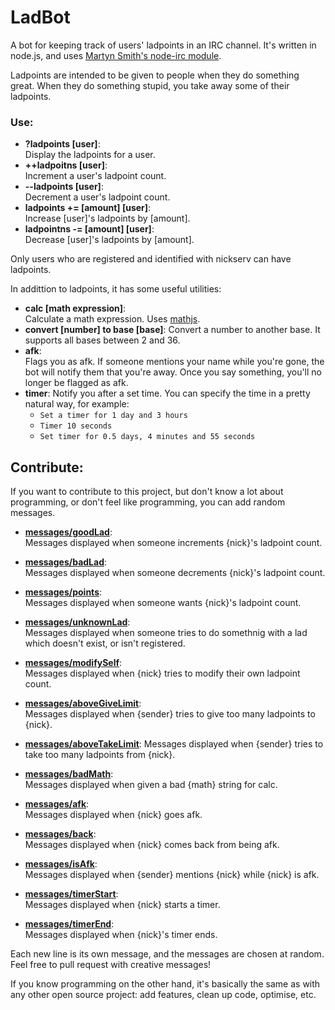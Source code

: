 LadBot
======

A bot for keeping track of users' ladpoints in an IRC channel. It's written in node.js, and uses [Martyn Smith's node-irc module](https://github.com/martynsmith/node-irc).

Ladpoints are intended to be given to people when they do something great. When they do something stupid, you take away some of their ladpoints.

### Use:

* **?ladpoints [user]**:  
  Display the ladpoints for a user.
* **++ladpoitns [user]**:  
  Increment a user's ladpoint count.
* **--ladpoints [user]**:  
  Decrement a user's ladpoint count.
* **ladpoints += [amount] [user]**:  
  Increase [user]'s ladpoints by [amount].
* **ladpointns -= [amount] [user]**:  
  Decrease [user]'s ladpoints by [amount].

Only users who are registered and identified with nickserv can have ladpoints.

In addittion to ladpoints, it has some useful utilities:

* **calc [math expression]**:  
  Calculate a math expression. Uses [mathjs](http://mathjs.org).
* **convert [number] to base [base]**:
  Convert a number to another base. It supports all bases between 2 and 36.
* **afk**:  
  Flags you as afk. If someone mentions your name while you're gone, the bot will notify them that you're away. Once you say something, you'll no longer be flagged as afk.
* **timer**:
  Notify you after a set time. You can specify the time in a pretty natural way, for example:
	* `Set a timer for 1 day and 3 hours`
	* `Timer 10 seconds`
	* `Set timer for 0.5 days, 4 minutes and 55 seconds`

## Contribute:

If you want to contribute to this project, but don't know a lot about programming, or don't feel like programming, you can add random messages.

* **[messages/goodLad](https://github.com/mortie/LadBot/blob/master/messages/goodLad)**:  
  Messages displayed when someone increments {nick}'s ladpoint count.

* **[messages/badLad](https://github.com/mortie/LadBot/blob/master/messages/badLad)**:  
  Messages displayed when someone decrements {nick}'s ladpoint count.

* **[messages/points](https://github.com/mortie/LadBot/blob/master/messages/points)**:  
  Messages displayed when someone wants {nick}'s ladpoint count.

* **[messages/unknownLad](https://github.com/mortie/LadBot/blob/master/messages/unknownLad)**:  
  Messages displayed when someone tries to do somethnig with a lad which doesn't exist, or isn't registered.

* **[messages/modifySelf](https://github.com/mortie/LadBot/blob/master/messages/modifySelf)**:  
  Messages displayed when {nick} tries to modify their own ladpoint count.

* **[messages/aboveGiveLimit](https://github.com/mortie/LadBot/blob/master/messages/aboveGiveLimit)**:  
  Messages displayed when {sender} tries to give too many ladpoints to {nick}.

* **[messages/aboveTakeLimit](https://github.com/mortie/LadBot/blob/master/messages/aboveTakeLimit)**:
  Messages displayed when {sender} tries to take too many ladpoints from {nick}.

* **[messages/badMath](https://github.com/mortie/LadBot/blob/master/messages/badCalc)**:  
  Messages displayed when given a bad {math} string for calc.

* **[messages/afk](https://github.com/mortie/LadBot/blob/master/messages/afk)**:  
  Messages displayed when {nick} goes afk.

* **[messages/back](https://github.com/mortie/LadBot/blob/master/messages/back)**:  
  Messages displayed when {nick} comes back from being afk.

* **[messages/isAfk](https://github.com/mortie/LadBot/blob/master/messages/isAfk)**:  
  Messages displayed when {sender} mentions {nick} while {nick} is afk.

* **[messages/timerStart](https://github.com/mortie/LadBot/blob/master/messages/timerStart)**:  
  Messages displayed when {nick} starts a timer.

* **[messages/timerEnd](https://github.com/mortie/LadBot/blob/master/messages/timerEnd)**:  
  Messages displayed when {nick}'s timer ends.

 Each new line is its own message, and the messages are chosen at random. Feel free to pull request with creative messages!
 
 If you know programming on the other hand, it's basically the same as with any other open source project: add features, clean up code, optimise, etc.
